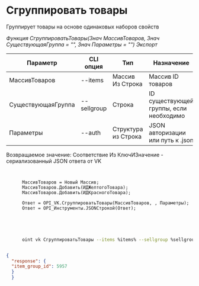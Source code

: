 ﻿---
sidebar_position: 7
---

# Сгруппировать товары
 Группирует товары на основе одинаковых наборов свойств


*Функция СгруппироватьТовары(Знач МассивТоваров, Знач СуществующаяГруппа = "", Знач Параметры = "") Экспорт*

  | Параметр | CLI опция | Тип | Назначение |
  |-|-|-|-|
  | МассивТоваров | --items | Массив Из Строка | Массив ID товаров |
  | СуществующаяГруппа | --sellgroup | Строка | ID существующей группы, если необходимо |
  | Параметры | --auth | Структура из Строка | JSON авторизации или путь к .json |

  
  Возвращаемое значение:   Соответствие Из КлючИЗначение - сериализованный JSON ответа от VK

```bsl title="Пример кода"
	
      
      МассивТоваров = Новый Массив;
      МассивТоваров.Добавить(ИДЖелтогоТовара);
      МассивТоваров.Добавить(ИДКрасногоТовара);
      
      Ответ = OPI_VK.СгруппироватьТовары(МассивТоваров, , Параметры);
      Ответ = OPI_Инструменты.JSONСтрокой(Ответ);
      
    
	
```

```sh title="Пример команды CLI"
    
      oint vk СгруппироватьТовары --items %items% --sellgroup %sellgroup% --auth %auth%


```


```json title="Результат"

{
  "response": {
  "item_group_id": 5957
  }
  }

```

